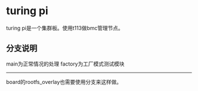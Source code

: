 # turing pi

turing pi是一个集群板。使用t113做bmc管理节点。

## 分支说明
main为正常情况的处理
factory为工厂模式测试模块

---
board的rootfs_overlay也需要使用分支来这样做。
